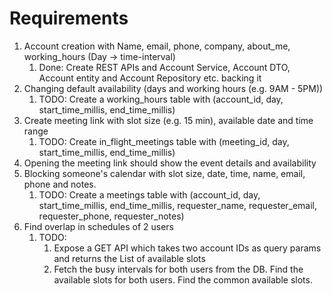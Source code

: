 # Requirements

1. Account creation with Name, email, phone, company, about_me, working_hours (Day -> time-interval)
   1. Done: Create REST APIs and Account Service, Account DTO, Account entity and Account Repository etc. backing it
2. Changing default availability (days and working hours (e.g. 9AM - 5PM))
   1. TODO: Create a working_hours table with (account_id, day, start_time_millis, end_time_millis)
3. Create meeting link with slot size (e.g. 15 min), available date and time range
   1. TODO: Create in_flight_meetings table with (meeting_id, day, start_time_millis, end_time_millis)
4. Opening the meeting link should show the event details and availability
5. Blocking someone's calendar with slot size, date, time, name, email, phone and notes.
   1. TODO: Create a meetings table with (account_id, day, start_time_millis, end_time_millis, requester_name, requester_email, requester_phone, requester_notes)
6. Find overlap in schedules of 2 users
   1. TODO:
      1. Expose a GET API which takes two account IDs as query params and returns the List<Pair> of available slots
      2. Fetch the busy intervals for both users from the DB. Find the available slots for both users. Find the common available slots.